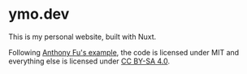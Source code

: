 # ymo.dev

This is my personal website, built with Nuxt.

Following [Anthony Fu's example](https://github.com/antfu/antfu.me), the code is licensed under MIT and everything else is licensed under [CC BY-SA 4.0](https://creativecommons.org/licenses/by-nc-sa/4.0/).
